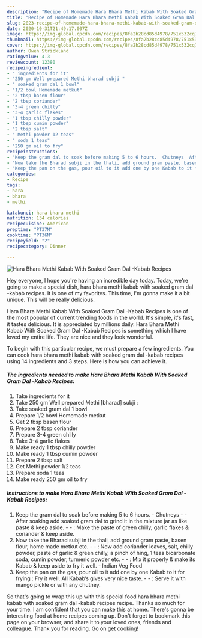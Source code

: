 ```yaml
---
description: "Recipe of Homemade Hara Bhara Methi Kabab With Soaked Gram Dal -Kabab Recipes"
title: "Recipe of Homemade Hara Bhara Methi Kabab With Soaked Gram Dal -Kabab Recipes"
slug: 2023-recipe-of-homemade-hara-bhara-methi-kabab-with-soaked-gram-dal-kabab-recipes
date: 2020-10-31T21:49:17.007Z
image: https://img-global.cpcdn.com/recipes/8fa2b28cd85d4978/751x532cq70/hara-bhara-methi-kabab-with-soaked-gram-dal-kabab-recipes-recipe-main-photo.jpg
thumbnail: https://img-global.cpcdn.com/recipes/8fa2b28cd85d4978/751x532cq70/hara-bhara-methi-kabab-with-soaked-gram-dal-kabab-recipes-recipe-main-photo.jpg
cover: https://img-global.cpcdn.com/recipes/8fa2b28cd85d4978/751x532cq70/hara-bhara-methi-kabab-with-soaked-gram-dal-kabab-recipes-recipe-main-photo.jpg
author: Owen Strickland
ratingvalue: 4.3
reviewcount: 12380
recipeingredient:
- " ingredients for it"
- "250 gm Well prepared Methi bharad subji "
- " soaked gram dal 1 bowl"
- "1/2 bowl Homemade metkut"
- "2 tbsp basen flour"
- "2 tbsp coriander"
- "3-4 green chilly"
- "3-4 garlic flakes"
- "1 tbsp chilly powder"
- "1 tbsp cumin powder"
- "2 tbsp salt"
- " Methi powder 12 teas"
- " soda 1 teas"
- "250 gm oil to fry"
recipeinstructions:
- "Keep the gram dal to soak before making 5 to 6 hours.  Chutneys  After soaking add soaked gram dal to grind it in the mixture jar as like paste &amp; keep aside.  : Make the paste of green chilly, garlic flakes &amp; coriander &amp; keep aside."
- "Now take the Bharad subji in the thali, add ground gram paste, basen flour, home made metkut etc.  : Now add coriander leaves, salt, chilly powder, paste of garlic &amp; green chilly, a pinch of hing, 1 teas bicarbonate soda, cumin powder, turmeric powder etc.  : Mix it properly &amp; make its Kabab &amp; keep aside to fry it well.  Indian Veg Food"
- "Keep the pan on the gas, pour oil to it add one by one Kabab to it for frying : Fry it well. All Kabab’s gives very nice taste.  : Serve it with mango pickle or with any chutney."
categories:
- Recipe
tags:
- hara
- bhara
- methi

katakunci: hara bhara methi 
nutrition: 134 calories
recipecuisine: American
preptime: "PT37M"
cooktime: "PT36M"
recipeyield: "2"
recipecategory: Dinner

---
```



![Hara Bhara Methi Kabab With Soaked Gram Dal -Kabab Recipes](https://img-global.cpcdn.com/recipes/8fa2b28cd85d4978/751x532cq70/hara-bhara-methi-kabab-with-soaked-gram-dal-kabab-recipes-recipe-main-photo.jpg)

Hey everyone, I hope you're having an incredible day today. Today, we're going to make a special dish, hara bhara methi kabab with soaked gram dal -kabab recipes. It is one of my favorites. This time, I'm gonna make it a bit unique. This will be really delicious.

Hara Bhara Methi Kabab With Soaked Gram Dal -Kabab Recipes is one of the most popular of current trending foods in the world. It's simple, it's fast, it tastes delicious. It is appreciated by millions daily. Hara Bhara Methi Kabab With Soaked Gram Dal -Kabab Recipes is something which I have loved my entire life. They are nice and they look wonderful.




To begin with this particular recipe, we must prepare a few ingredients. You can cook hara bhara methi kabab with soaked gram dal -kabab recipes using 14 ingredients and 3 steps. Here is how you can achieve it.

<!--inarticleads1-->

##### The ingredients needed to make Hara Bhara Methi Kabab With Soaked Gram Dal -Kabab Recipes:

1. Take  ingredients for it
1. Take 250 gm Well prepared Methi [bharad] subji :
1. Take  soaked gram dal 1 bowl
1. Prepare 1/2 bowl Homemade metkut
1. Get 2 tbsp basen flour
1. Prepare 2 tbsp coriander
1. Prepare 3-4 green chilly
1. Take 3-4 garlic flakes
1. Make ready 1 tbsp chilly powder
1. Make ready 1 tbsp cumin powder
1. Prepare 2 tbsp salt
1. Get  Methi powder 1/2 teas
1. Prepare  soda 1 teas
1. Make ready 250 gm oil to fry




<!--inarticleads2-->

##### Instructions to make Hara Bhara Methi Kabab With Soaked Gram Dal -Kabab Recipes:

1. Keep the gram dal to soak before making 5 to 6 hours.  - Chutneys -  - After soaking add soaked gram dal to grind it in the mixture jar as like paste &amp; keep aside. -  - : Make the paste of green chilly, garlic flakes &amp; coriander &amp; keep aside.
1. Now take the Bharad subji in the thali, add ground gram paste, basen flour, home made metkut etc. -  - : Now add coriander leaves, salt, chilly powder, paste of garlic &amp; green chilly, a pinch of hing, 1 teas bicarbonate soda, cumin powder, turmeric powder etc. -  - : Mix it properly &amp; make its Kabab &amp; keep aside to fry it well.  - Indian Veg Food
1. Keep the pan on the gas, pour oil to it add one by one Kabab to it for frying : Fry it well. All Kabab’s gives very nice taste. -  - : Serve it with mango pickle or with any chutney.




So that's going to wrap this up with this special food hara bhara methi kabab with soaked gram dal -kabab recipes recipe. Thanks so much for your time. I am confident that you can make this at home. There's gonna be interesting food at home recipes coming up. Don't forget to bookmark this page on your browser, and share it to your loved ones, friends and colleague. Thank you for reading. Go on get cooking!
